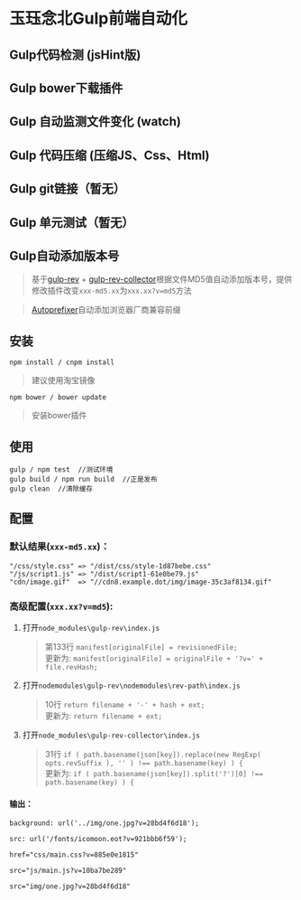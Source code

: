 # 玉珏念北Gulp前端自动化

## Gulp代码检测 (jsHint版)

## Gulp bower下载插件

## Gulp 自动监测文件变化 (watch)

## Gulp 代码压缩 (压缩JS、Css、Html)

## Gulp git链接（暂无）

## Gulp 单元测试（暂无）

## Gulp自动添加版本号

> 基于[gulp-rev](https://github.com/sindresorhus/gulp-rev) + [gulp-rev-collector](https://github.com/shonny-ua/gulp-rev-collector)根据文件MD5值自动添加版本号，提供修改插件改变`xxx-md5.xx`为`xxx.xx?v=md5`方法    
   
> [Autoprefixer](https://github.com/sindresorhus/gulp-autoprefixer)自动添加浏览器厂商兼容前缀

## 安装

	npm install / cnpm install
> 建议使用淘宝镜像

	npm bower / bower update
> 安装bower插件

##  使用

	gulp / npm test  //测试环境
	gulp build / npm run build  //正是发布
	gulp clean  //清除缓存

##  配置

### 默认结果(`xxx-md5.xx`)：
	
	"/css/style.css" => "/dist/css/style-1d87bebe.css"    
	"/js/script1.js" => "/dist/script1-61e0be79.js"    
	"cdn/image.gif"  => "//cdn8.example.dot/img/image-35c3af8134.gif"

### 高级配置(`xxx.xx?v=md5`):

1. 打开`node_modules\gulp-rev\index.js`

	>第133行 `manifest[originalFile] = revisionedFile;`    
	更新为: `manifest[originalFile] = originalFile + '?v=' + file.revHash;`

2. 打开`nodemodules\gulp-rev\nodemodules\rev-path\index.js`

	>10行 `return filename + '-' + hash + ext;`     
    更新为: `return filename + ext;`

3. 打开`node_modules\gulp-rev-collector\index.js`

	>31行 `if ( path.basename(json[key]).replace(new RegExp( opts.revSuffix ), '' ) !== path.basename(key) ) {`    
     更新为: `if ( path.basename(json[key]).split('?')[0] !== path.basename(key) ) {`
	
#### 输出：

	background: url('../img/one.jpg?v=28bd4f6d18');

	src: url('/fonts/icomoon.eot?v=921bbb6f59');

	href="css/main.css?v=885e0e1815"

	src="js/main.js?v=10ba7be289"

	src="img/one.jpg?v=28bd4f6d18"
	
	

	
